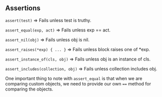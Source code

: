 ## Assertions

`assert(test)`                      => Fails unless test is truthy.

`assert_equal(exp, act)` 	          => Fails unless exp == act.

`assert_nil(obj)` 	                => Fails unless obj is nil.

`assert_raises(*exp) { ... }` 	    => Fails unless block raises one of *exp.

`assert_instance_of(cls, obj)` 	    => Fails unless obj is an instance of cls.

`assert_includes(collection, obj)` 	=> Fails unless collection includes obj.

One important thing to note with `assert_equal` is that when we are comparing custom objects, we need to provide our own `==` method for comparing the objects.